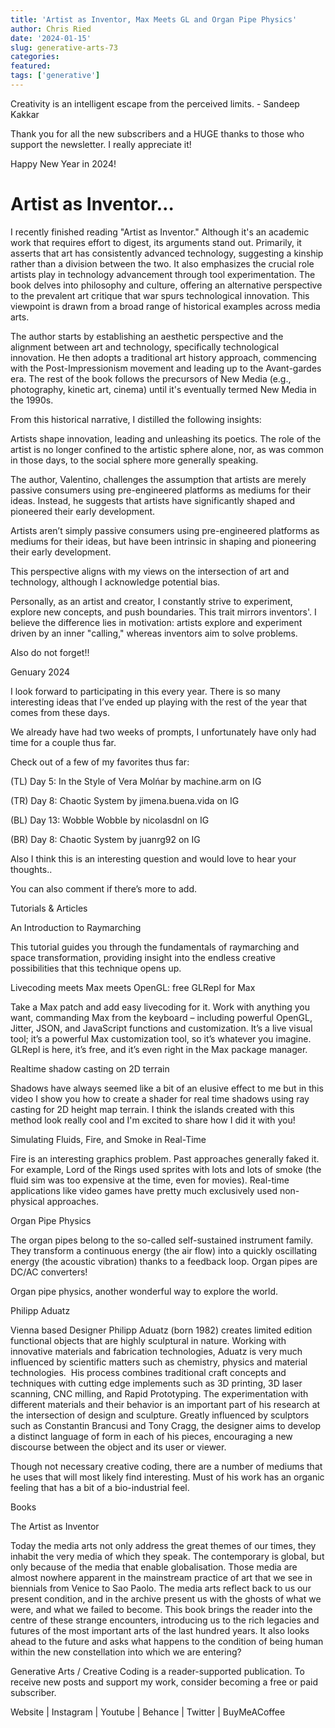 ```yaml
---
title: 'Artist as Inventor, Max Meets GL and Organ Pipe Physics'
author: Chris Ried
date: '2024-01-15'
slug: generative-arts-73
categories: 
featured: 
tags: ['generative']
---
```

Creativity is an intelligent escape from the perceived limits. - Sandeep Kakkar 

Thank you for all the new subscribers and a HUGE thanks to those who support the newsletter. I really appreciate it!

 Happy New Year in 2024! 

# Artist as Inventor… 

I recently finished reading "Artist as Inventor." Although it's an academic work that requires effort to digest, its arguments stand out. Primarily, it asserts that art has consistently advanced technology, suggesting a kinship rather than a division between the two. It also emphasizes the crucial role artists play in technology advancement through tool experimentation. The book delves into philosophy and culture, offering an alternative perspective to the prevalent art critique that war spurs technological innovation. This viewpoint is drawn from a broad range of historical examples across media arts.

The author starts by establishing an aesthetic perspective and the alignment between art and technology, specifically technological innovation. He then adopts a traditional art history approach, commencing with the Post-Impressionism movement and leading up to the Avant-gardes era. The rest of the book follows the precursors of New Media (e.g., photography, kinetic art, cinema) until it's eventually termed New Media in the 1990s.

From this historical narrative, I distilled the following insights:

Artists shape innovation, leading and unleashing its poetics. The role of the artist is no longer confined to the artistic sphere alone, nor, as was common in those days, to the social sphere more generally speaking.

The author, Valentino, challenges the assumption that artists are merely passive consumers using pre-engineered platforms as mediums for their ideas. Instead, he suggests that artists have significantly shaped and pioneered their early development.

Artists aren’t simply passive consumers using pre-engineered platforms as mediums for their ideas, but have been intrinsic in shaping and pioneering their early development.

This perspective aligns with my views on the intersection of art and technology, although I acknowledge potential bias.

Personally, as an artist and creator, I constantly strive to experiment, explore new concepts, and push boundaries. This trait mirrors inventors'. I believe the difference lies in motivation: artists explore and experiment driven by an inner "calling," whereas inventors aim to solve problems.

Also do not forget!!



Genuary 2024

I look forward to participating in this every year. There is so many interesting ideas that I’ve ended up playing with the rest of the year that comes from these days.

We already have had two weeks of prompts, I unfortunately have only had time for a couple thus far. 

Check out of a few of my favorites thus far: 



(TL) Day 5: In the Style of Vera Molńar by machine.arm on IG 

(TR) Day 8: Chaotic System by jimena.buena.vida on IG

(BL) Day 13: Wobble Wobble by nicolasdnl on IG

(BR) Day 8: Chaotic System by juanrg92 on IG

Also I think this is an interesting question and would love to hear your thoughts.. 

You can also comment if there’s more to add. 

Tutorials & Articles 

An Introduction to Raymarching

This tutorial guides you through the fundamentals of raymarching and space transformation, providing insight into the endless creative possibilities that this technique opens up.



Livecoding meets Max meets OpenGL: free GLRepl for Max

Take a Max patch and add easy livecoding for it. Work with anything you want, commanding Max from the keyboard – including powerful OpenGL, Jitter, JSON, and JavaScript functions and customization. It’s a live visual tool; it’s a powerful Max customization tool, so it’s whatever you imagine. GLRepl is here, it’s free, and it’s even right in the Max package manager.

Realtime shadow casting on 2D terrain

Shadows have always seemed like a bit of an elusive effect to me but in this video I show you how to create a shader for real time shadows using ray casting for 2D height map terrain. I think the islands created with this method look really cool and I'm excited to share how I did it with you!



Simulating Fluids, Fire, and Smoke in Real-Time

Fire is an interesting graphics problem. Past approaches generally faked it. For example, Lord of the Rings used sprites with lots and lots of smoke (the fluid sim was too expensive at the time, even for movies). Real-time applications like video games have pretty much exclusively used non-physical approaches.



Organ Pipe Physics

The organ pipes belong to the so-called self-sustained instrument family. They transform a continuous energy (the air flow) into a quickly oscillating energy (the acoustic vibration) thanks to a feedback loop. Organ pipes are DC/AC converters!

Organ pipe physics, another wonderful way to explore the world.



Philipp Aduatz

Vienna based Designer Philipp Aduatz (born 1982) creates limited edition functional objects that are highly sculptural in nature. Working with innovative materials and fabrication technologies, Aduatz is very much influenced by scientific matters such as chemistry, physics and material technologies.  His process combines traditional craft concepts and techniques with cutting edge implements such as 3D printing, 3D laser scanning, CNC milling, and Rapid Prototyping. The experimentation with different materials and their behavior is an important part of his research at the intersection of design and sculpture. Greatly influenced by sculptors such as Constantin Brancusi and Tony Cragg, the designer aims to develop a distinct language of form in each of his pieces, encouraging a new discourse between the object and its user or viewer.

Though not necessary creative coding, there are a number of mediums that he uses that will most likely find interesting. Must of his work has an organic feeling that has a bit of a bio-industrial feel.

Books



The Artist as Inventor

Today the media arts not only address the great themes of our times, they inhabit the very media of which they speak. The contemporary is global, but only because of the media that enable globalisation. Those media are almost nowhere apparent in the mainstream practice of art that we see in biennials from Venice to Sao Paolo. The media arts reflect back to us our present condition, and in the archive present us with the ghosts of what we were, and what we failed to become. This book brings the reader into the centre of these strange encounters, introducing us to the rich legacies and futures of the most important arts of the last hundred years. It also looks ahead to the future and asks what happens to the condition of being human within the new constellation into which we are entering?

Generative Arts / Creative Coding is a reader-supported publication. To receive new posts and support my work, consider becoming a free or paid subscriber.

Website | Instagram | Youtube | Behance | Twitter | BuyMeACoffee